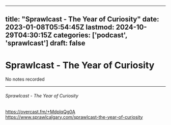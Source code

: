 
---
title: "Sprawlcast - The Year of Curiosity"
date: 2023-01-08T05:54:45Z
lastmod: 2024-10-29T04:30:15Z
categories: ['podcast', 'sprawlcast']
draft: false
---


# Sprawlcast - The Year of Curiosity

No notes recorded
- - -
###### Sprawlcast - The Year of Curiosity

https://overcast.fm/+MdplqQg0A  
https://www.sprawlcalgary.com/sprawlcast-the-year-of-curiosity

<!-- #public #podcast #sprawlcast -->

<!-- {BearID:2950DEF9-8ED7-4214-847F-EF73C71F3B2E-28016-00002D97E79E6DCE} -->
